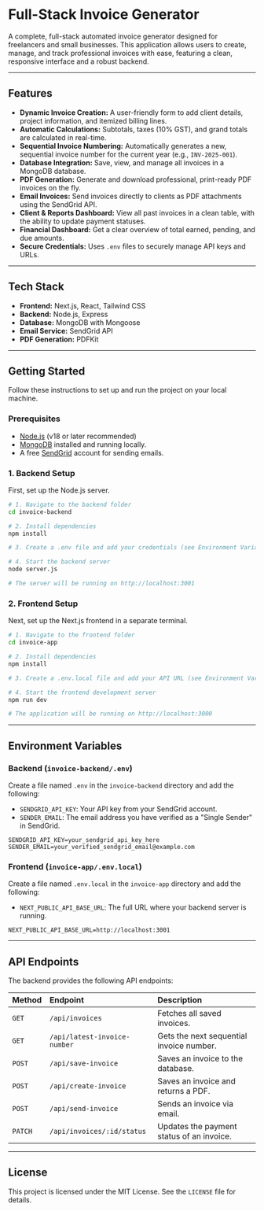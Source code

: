 # Full-Stack Invoice Generator

A complete, full-stack automated invoice generator designed for freelancers and small businesses. This application allows users to create, manage, and track professional invoices with ease, featuring a clean, responsive interface and a robust backend.


---

## Features

- **Dynamic Invoice Creation:** A user-friendly form to add client details, project information, and itemized billing lines.
- **Automatic Calculations:** Subtotals, taxes (10% GST), and grand totals are calculated in real-time.
- **Sequential Invoice Numbering:** Automatically generates a new, sequential invoice number for the current year (e.g., `INV-2025-001`).
- **Database Integration:** Save, view, and manage all invoices in a MongoDB database.
- **PDF Generation:** Generate and download professional, print-ready PDF invoices on the fly.
- **Email Invoices:** Send invoices directly to clients as PDF attachments using the SendGrid API.
- **Client & Reports Dashboard:** View all past invoices in a clean table, with the ability to update payment statuses.
- **Financial Dashboard:** Get a clear overview of total earned, pending, and due amounts.
- **Secure Credentials:** Uses `.env` files to securely manage API keys and URLs.

---

## Tech Stack

- **Frontend:** Next.js, React, Tailwind CSS
- **Backend:** Node.js, Express
- **Database:** MongoDB with Mongoose
- **Email Service:** SendGrid API
- **PDF Generation:** PDFKit

---

## Getting Started

Follow these instructions to set up and run the project on your local machine.

### Prerequisites

- [Node.js](https://nodejs.org/) (v18 or later recommended)
- [MongoDB](https://www.mongodb.com/try/download/community) installed and running locally.
- A free [SendGrid](https://sendgrid.com/) account for sending emails.

### 1. Backend Setup

First, set up the Node.js server.

```bash
# 1. Navigate to the backend folder
cd invoice-backend

# 2. Install dependencies
npm install

# 3. Create a .env file and add your credentials (see Environment Variables section)

# 4. Start the backend server
node server.js

# The server will be running on http://localhost:3001
```

### 2. Frontend Setup

Next, set up the Next.js frontend in a separate terminal.

```bash
# 1. Navigate to the frontend folder
cd invoice-app

# 2. Install dependencies
npm install

# 3. Create a .env.local file and add your API URL (see Environment Variables section)

# 4. Start the frontend development server
npm run dev

# The application will be running on http://localhost:3000
```

---

## Environment Variables

### Backend (`invoice-backend/.env`)

Create a file named `.env` in the `invoice-backend` directory and add the following:

-   `SENDGRID_API_KEY`: Your API key from your SendGrid account.
-   `SENDER_EMAIL`: The email address you have verified as a "Single Sender" in SendGrid.

```
SENDGRID_API_KEY=your_sendgrid_api_key_here
SENDER_EMAIL=your_verified_sendgrid_email@example.com
```

### Frontend (`invoice-app/.env.local`)

Create a file named `.env.local` in the `invoice-app` directory and add the following:

-   `NEXT_PUBLIC_API_BASE_URL`: The full URL where your backend server is running.

```
NEXT_PUBLIC_API_BASE_URL=http://localhost:3001
```

---

## API Endpoints

The backend provides the following API endpoints:

| Method  | Endpoint                       | Description                                  |
| :------ | :----------------------------- | :------------------------------------------- |
| `GET`   | `/api/invoices`                | Fetches all saved invoices.                  |
| `GET`   | `/api/latest-invoice-number`   | Gets the next sequential invoice number.     |
| `POST`  | `/api/save-invoice`            | Saves an invoice to the database.            |
| `POST`  | `/api/create-invoice`          | Saves an invoice and returns a PDF.          |
| `POST`  | `/api/send-invoice`            | Sends an invoice via email.                  |
| `PATCH` | `/api/invoices/:id/status`     | Updates the payment status of an invoice.    |

---

## License

This project is licensed under the MIT License. See the `LICENSE` file for details.
